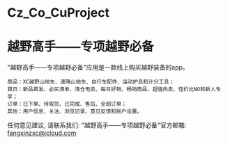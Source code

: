 # Cz_Co_CuProject
# 越野高手——专项越野必备

  "越野高手——专项越野必备"应用是一款线上购买越野装备的app。

    商品：XC越野山地车、速降山地车、自行车配件、运动护具和计分工具；
    首页：新品首发、必买清单、清仓甩卖、每日好物、畅销商品、超值热卖、性价比NO和新人专享；
    订单：已下单、待取货、已完成、售后、全部订单；
    其他：用户信息、关注、浏览记录、意见反馈和账户设置。

   任何意见建议, 请联系我们: 
   "越野高手——专项越野必备"官方邮箱: fangxinzxc@icloud.com
